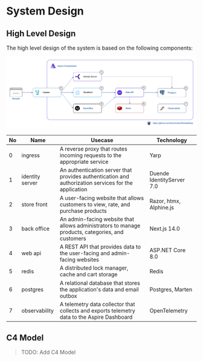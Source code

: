 # System Design

## High Level Design

The high level design of the system is based on the following components:

![Architecture Diagram](/assets/image/system-design.png)

| No  | Name            | Usecase                                                                                              | Technology                |
| --- | --------------- | ---------------------------------------------------------------------------------------------------- | ------------------------- |
| 0   | ingress         | A reverse proxy that routes incoming requests to the appropriate service                             | Yarp                      |
| 1   | identity server | An authentication server that provides authentication and authorization services for the application | Duende IdentityServer 7.0 |
| 2   | store front     | A user-facing website that allows customers to view, rate, and purchase products                     | Razor, htmx, Alphine.js   |
| 3   | back office     | An admin-facing website that allows administrators to manage products, categories, and customers     | Next.js 14.0              |
| 4   | web api         | A REST API that provides data to the user-facing and admin-facing websites                           | ASP.NET Core 8.0          |
| 5   | redis           | A distributed lock manager, cache and cart storage                                                   | Redis                     |
| 6   | postgres        | A relational database that stores the application's data and email outbox                            | Postgres, Marten          |
| 7   | observability   | A telemetry data collector that collects and exports telemetry data to the Aspire Dashboard          | OpenTelemetry             |

## C4 Model

> TODO: Add C4 Model
